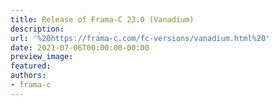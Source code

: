 ```yaml
---
title: Release of Frama-C 23.0 (Vanadium)
description:
url: '%20https://frama-c.com/fc-versions/vanadium.html%20'
date: 2021-07-06T00:00:00-00:00
preview_image:
featured:
authors:
- frama-c
---
```



